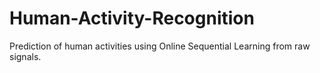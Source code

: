 # Human-Activity-Recognition
Prediction of human activities using Online Sequential Learning from raw signals.
